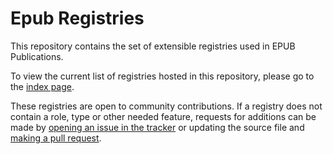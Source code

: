 # Epub Registries

This repository contains the set of extensible registries used in EPUB Publications.

To view the current list of registries hosted in this repository, please go to the [index page](http://idpf.github.io/epub-registries).

These registries are open to community contributions. If a registry does not contain a role, type or other needed feature, requests for additions can be made by [opening an issue in the tracker](https://github.com/IDPF/epub-registries/issues) or updating the source file and [making a pull request](https://github.com/IDPF/epub-registries/pulls).
